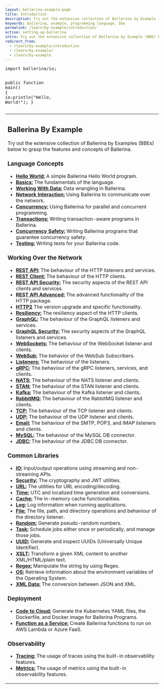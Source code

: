 ```yaml
---
layout: ballerina-example-page
title: Introduction
description: Try out the extensive collection of Ballerina by Example (BBE) below to grasp the features and concepts of Ballerina.
keywords: ballerina, example, programming language, bbe
permalink: /learn/by-example/introduction/
active: setting-up-ballerina
intro: Try out the extensive collection of Ballerina by Example (BBE) below to grasp the features and concepts of Ballerina.
redirect_from:
  - /learn/by-example/introduction
  - /learn/by-example/
  - /learn/by-example
---
```

<div class="row cBallerina-io-Gray-row">
        <div class="container cBallerinaBySampleContainer">
            <div class="FullCode">
                <div class="highlight"><pre><span class="kn">import</span> <span class="nx">ballerina</span><span class="o">/</span><span class="nx">io</span><span class="p">;</span>

<span class="nx">public</span> <span class="kd">function</span> <span class="nx">main</span><span class="p">()</span> <span class="p">{</span>
    <span class="nx">io</span><span class="p">:</span><span class="nb">println</span><span class="p">(</span><span class="s">&quot;Hello, World!&quot;</span><span class="p">);</span>
<span class="p">}</span>
</pre></div>

</div>

<div class="col-xs-12 col-sm-12 col-md-12">
<table class="cTopInfoContainer cTopControlsContainer">
<tr>
<td class="cLeftTD">
<h2>Ballerina By Example</h2>
<p>Try out the extensive collection of Ballerina by Examples (BBEs) below to grasp the features and concepts of Ballerina.</p>                                          
<h3>Language Concepts</h3>
<ul>
<li><strong><a href="/learn/by-example/hello-world">Hello World:</a></strong> A simple Ballerina Hello World program.</li>
<li><strong><a href="/learn/by-example/hello-world">Basics:</a></strong> The fundamentals of the language.</li>
<li><strong><a href="/learn/by-example/hello-world">Working With Data:</a></strong> Data wrangling in Ballerina.</li>
<li><strong><a href="/learn/by-example/hello-world">Network Interaction:</a></strong> Using Ballerina to communicate over the network.</li>
<li><strong><a href="/learn/by-example/hello-world">Concurrency:</a></strong> Using Ballerina for parallel and concurrent programming.</li>
<li><strong><a href="/learn/by-example/hello-world">Transactions:</a></strong> Writing transaction-aware programs in Ballerina.</li>
<li><strong><a href="/learn/by-example/hello-world">Concurrency Safety:</a></strong> Writing Ballerina programs that guarantee concurrency safety.</li>
<li><strong><a href="/learn/by-example/hello-world">Testing:</a></strong> Writing tests for your Ballerina code.</li>
</ul>            
<h3>Working Over the Network</h3>
<ul>
<li><strong><a href="/learn/by-example/hello-world">REST API:</a></strong> The behaviour of the HTTP listeners and services.</li>
<li><strong><a href="/learn/by-example/hello-world">REST Client:</a></strong> The behaviour of the HTTP clients.</li>
<li><strong><a href="/learn/by-example/hello-world">REST API Security:</a></strong> The security aspects of the REST API clients and services.</li>
<li><strong><a href="/learn/by-example/hello-world">REST API Advanced:</a></strong> The advanced functionality of the HTTP package.</li>
<li><strong><a href="/learn/by-example/hello-world">HTTP2</a></strong> The version upgrade and specific functionality.</li>
<li><strong><a href="/learn/by-example/hello-world">Resiliency:</a></strong> The resiliency aspect of the HTTP clients.</li>
<li><strong><a href="/learn/by-example/hello-world">GraphQL:</a></strong> The behaviour of the GraphQL listeners and services.</li>
<li><strong><a href="/learn/by-example/hello-world">GraphQL Security:</a></strong> The security aspects of the GraphQL listeners and services.</li>
<li><strong><a href="/learn/by-example/hello-world">WebSockets:</a></strong> The behaviour of the WebSocket listener and clients.</li>
<li><strong><a href="/learn/by-example/hello-world">WebSub:</a></strong> The behavior of the WebSub Subscribers.</li>
<li><strong><a href="/learn/by-example/hello-world">Listeners:</a></strong> The behaviour of the listeners.</li>
<li><strong><a href="/learn/by-example/hello-world">gRPC:</a></strong> The behaviour of the gRPC listeners, services, and clients.</li>
<li><strong><a href="/learn/by-example/hello-world">NATS:</a></strong> The behaviour of the NATS listener and clients.</li>
<li><strong><a href="/learn/by-example/hello-world">STAN:</a></strong> The behaviour of the STAN listener and clients.</li>
<li><strong><a href="/learn/by-example/hello-world">Kafka:</a></strong> The behaviour of the Kafka listener and clients. </li>
<li><strong><a href="/learn/by-example/hello-world">RabbitMQ:</a></strong> The behaviour of the RabbitMQ listener and clients. </li>
<li><strong><a href="/learn/by-example/hello-world">TCP:</a></strong> The behaviour of the TCP listener and clients.</li>
<li><strong><a href="/learn/by-example/hello-world">UDP:</a></strong> The behaviour of the UDP listener and clients.</li>
<li><strong><a href="/learn/by-example/hello-world">Email:</a></strong> The behaviour of the SMTP, POP3, and IMAP listeners and clients.</li>
<li><strong><a href="/learn/by-example/hello-world">MySQL:</a></strong> The behaviour of the MySQL DB connector.</li>
<li><strong><a href="/learn/by-example/hello-world">JDBC:</a></strong> The behaviour of the JDBC DB connector.</li>
</ul>                          
<h3>Common Libraries</h3>
<ul>
<li><strong><a href="/learn/by-example/hello-world">IO:</a></strong> Input/output operations using streaming and non-streaming APIs.</li>
<li><strong><a href="/learn/by-example/hello-world">Security:</a></strong> The cryptography and JWT utilities.</li>
<li><strong><a href="/learn/by-example/hello-world">URL:</a></strong> The utilities for URL encoding/decoding.</li>
<li><strong><a href="/learn/by-example/hello-world">Time:</a></strong> UTC and localized time generation and conversions.</li>
<li><strong><a href="/learn/by-example/hello-world">Cache:</a></strong> The in-memory cache functionalities.</li>
<li><strong><a href="/learn/by-example/hello-world">Log:</a></strong> Log information when running applications.</li>
<li><strong><a href="/learn/by-example/hello-world">File:</a></strong> The file, path, and directory operations and behaviour of the directory listener.</li>
<li><strong><a href="/learn/by-example/hello-world">Random:</a></strong> Generate pseudo-random numbers.</li>
<li><strong><a href="/learn/by-example/hello-world">Task:</a></strong> Schedule jobs either once or periodically, and manage those jobs.</li>
<li><strong><a href="/learn/by-example/hello-world">UUID:</a></strong> Generate and inspect UUIDs (Universally Unique Identifier).</li>
<li><strong><a href="/learn/by-example/hello-world">XSLT:</a></strong> Transform a given XML content to another XML/HTML/plain text.</li>
<li><strong><a href="/learn/by-example/hello-world">Regex:</a></strong> Manipulate the string by using Regex.</li>
<li><strong><a href="/learn/by-example/hello-world">OS:</a></strong> Retrieve information about the environment variables of the Operating System.</li>
<li><strong><a href="/learn/by-example/hello-world">XML Data:</a></strong> The conversion between JSON and XML.</li>
</ul>

<h3>Deployment</h3>
<ul>
<li><strong><a href="/learn/by-example/hello-world">Code to Cloud:</a></strong> Generate the Kubernetes YAML files, the Dockerfile, and Docker image for Ballerina Programs.</li>
<li><strong><a href="/learn/by-example/hello-world">Function as a Service:</a></strong> Create Ballerina functions to run on AWS Lambda or Azure FaaS.</li>
</ul>
<h3>Observability</h3>
<ul>
<li><strong><a href="/learn/by-example/hello-world">Tracing:</a></strong> The usage of traces using the built-in observability features.</li>
<li><strong><a href="/learn/by-example/hello-world">Metrics:</a></strong> The usage of metrics using the built-in observability features.</li>
</ul>